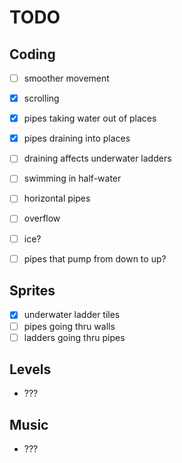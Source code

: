 # TODO

## Coding

* [ ] smoother movement

* [X] scrolling
* [X] pipes taking water out of places
* [X] pipes draining into places
* [ ] draining affects underwater ladders

* [ ] swimming in half-water

* [ ] horizontal pipes
* [ ] overflow

* [ ] ice?
* [ ] pipes that pump from down to up?

## Sprites

* [X] underwater ladder tiles
* [ ] pipes going thru walls
* [ ] ladders going thru pipes

## Levels

* ???

## Music

* ???
